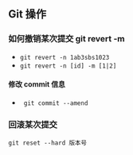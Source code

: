 ## Git 操作
### 如何撤销某次提交 git revert -m
* `git revert -n 1ab3sbs1023`
* `git revert -n [id] -m [1|2]`

#### 修改 commit 信息
* ` git commit --amend`

### 回滚某次提交 

`git reset --hard 版本号`

